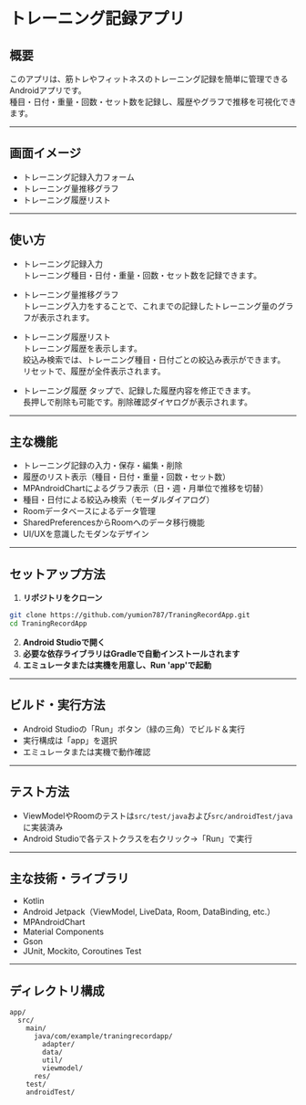 # トレーニング記録アプリ

## 概要

このアプリは、筋トレやフィットネスのトレーニング記録を簡単に管理できるAndroidアプリです。  
種目・日付・重量・回数・セット数を記録し、履歴やグラフで推移を可視化できます。

---

## 画面イメージ
- トレーニング記録入力フォーム
- トレーニング量推移グラフ
- トレーニング履歴リスト

---

## 使い方
- トレーニング記録入力  
トレーニング種目・日付・重量・回数・セット数を記録できます。

- トレーニング量推移グラフ  
トレーニング入力をすることで、これまでの記録したトレーニング量のグラフが表示されます。

- トレーニング履歴リスト  
トレーニング履歴を表示します。  
絞込み検索では、トレーニング種目・日付ごとの絞込み表示ができます。  
リセットで、履歴が全件表示されます。

- トレーニング履歴
タップで、記録した履歴内容を修正できます。  
長押しで削除も可能です。削除確認ダイヤログが表示されます。

---

## 主な機能
- トレーニング記録の入力・保存・編集・削除
- 履歴のリスト表示（種目・日付・重量・回数・セット数）
- MPAndroidChartによるグラフ表示（日・週・月単位で推移を切替）
- 種目・日付による絞込み検索（モーダルダイアログ）
- Roomデータベースによるデータ管理
- SharedPreferencesからRoomへのデータ移行機能
- UI/UXを意識したモダンなデザイン

---

## セットアップ方法

1. **リポジトリをクローン**
```sh
git clone https://github.com/yumion787/TraningRecordApp.git  
cd TraningRecordApp
```
2. **Android Studioで開く**  
3. **必要な依存ライブラリはGradleで自動インストールされます**  
4. **エミュレータまたは実機を用意し、Run 'app'で起動**  

---

## ビルド・実行方法

- Android Studioの「Run」ボタン（緑の三角）でビルド＆実行
- 実行構成は「app」を選択
- エミュレータまたは実機で動作確認

---

## テスト方法

- ViewModelやRoomのテストは`src/test/java`および`src/androidTest/java`に実装済み
- Android Studioで各テストクラスを右クリック→「Run」で実行

---

## 主な技術・ライブラリ
- Kotlin
- Android Jetpack（ViewModel, LiveData, Room, DataBinding, etc.）
- MPAndroidChart
- Material Components
- Gson
- JUnit, Mockito, Coroutines Test

---

## ディレクトリ構成

```
app/
  src/
    main/
      java/com/example/traningrecordapp/
        adapter/
        data/
        util/
        viewmodel/
      res/
    test/
    androidTest/
```

